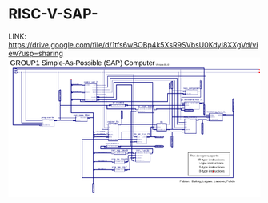 # RISC-V-SAP-

LINK: https://drive.google.com/file/d/1tfs6wBOBp4k5XsR9SVbsU0KdyI8XXgVd/view?usp=sharing
![SAP Computer](SAP.png)
